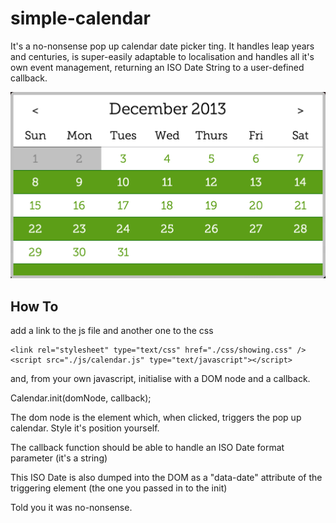 simple-calendar
===============

It's a no-nonsense pop up calendar date picker ting.
It handles leap years and centuries, is super-easily adaptable to localisation and handles all it's own event management, returning an ISO Date String to a user-defined callback.

![simple-calendar screenshot](/screenshots/screenshot.png "Outta the box styling")

How To
------

add a link to the js file and another one to the css

    <link rel="stylesheet" type="text/css" href="./css/showing.css" />
    <script src="./js/calendar.js" type="text/javascript"></script>

and, from your own javascript, initialise with a DOM node and a callback.


Calendar.init(domNode, callback);

The dom node is the element which, when clicked, triggers the pop up calendar. Style it's position yourself.

The callback function should be able to handle an ISO Date format parameter (it's a string)

This ISO Date is also dumped into the DOM as a "data-date" attribute of the triggering element (the one you passed in to the init)


Told you it was no-nonsense.


